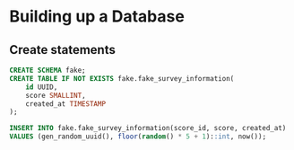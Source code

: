 # Building up a Database

## Create statements

```sql
CREATE SCHEMA fake;
CREATE TABLE IF NOT EXISTS fake.fake_survey_information(
    id UUID,
    score SMALLINT,
    created_at TIMESTAMP
);

INSERT INTO fake.fake_survey_information(score_id, score, created_at)
VALUES (gen_random_uuid(), floor(random() * 5 + 1)::int, now());
```

```sql
```

```sql
```

```sql
```

```sql
```